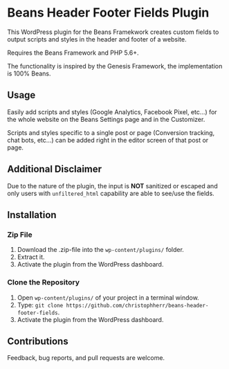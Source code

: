 # Beans Header Footer Fields Plugin

This WordPress plugin for the Beans Framekwork creates custom fields to output scripts and styles in the header and footer of a website.

Requires the Beans Framework and PHP 5.6+.

The functionality is inspired by the Genesis Framework, the implementation is 100% Beans.

## Usage

Easily add scripts and styles (Google Analytics, Facebook Pixel, etc...) for the whole website on the Beans Settings page and in the Customizer.

Scripts and styles specific to a single post or page (Conversion tracking, chat bots, etc...) can be added right in the editor screen of that post or page.

## Additional Disclaimer
Due to the nature of the plugin, the input is **NOT** sanitized or escaped and only users with `unfiltered_html` capability are able to see/use the fields.

## Installation

### Zip File
1. Download the .zip-file into the `wp-content/plugins/` folder.
2. Extract it.
3. Activate the plugin from the WordPress dashboard.

### Clone the Repository
1. Open `wp-content/plugins/` of your project in a terminal window.
2. Type: `git clone https://github.com/christophherr/beans-header-footer-fields`.
3. Activate the plugin from the WordPress dashboard.

## Contributions

Feedback, bug reports, and pull requests are welcome.
